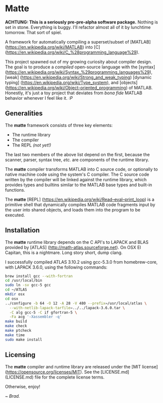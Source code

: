 
# Matte

**ACHTUNG: This is a seriously pre-pre-alpha software package.** Nothing
is set in stone. Everything is buggy. I'll refactor almost all of it by
lunchtime tomorrow. That sort of spiel.

A framework for automatically compiling a superset/subset of
[MATLAB] (https://en.wikipedia.org/wiki/MATLAB) into 
[C] (https://en.wikipedia.org/wiki/C_%28programming_language%29).

This project spawned out of my growing curiosity about compiler design.
The goal is to produce a *compiled* open-source language with the
[syntax] (https://en.wikipedia.org/wiki/Syntax_%29programming_languages%29),
[weak] (https://en.wikipedia.org/wiki/Strong_and_weak_typing)
[dynamic typing] (https://en.wikipedia.org/wiki/Type_system), and
[objects] (https://en.wikipedia.org/wiki/Object-oriented_programming)
of MATLAB. Honestly, it's just a toy project that deviates from *bona fide*
MATLAB behavior whenever I feel like it. *:P*

## Generalities

The **matte** framework consists of three key elements:

 * The runtime library
 * The compiler
 * The REPL *(not yet!)*

The last two members of the above list depend on the first, because the
scanner, parser, syntax tree, *etc.* are components of the runtime
library.

The **matte** compiler transforms MATLAB into C source code,
or optionally to native machine code using the system's C compiler.
The C source code written by the compiler will be linked against the
runtime library, which provides types and builtins similar to the
MATLAB base types and built-in functions.

The **matte** [REPL] (https://en.wikipedia.org/wiki/Read–eval–print_loop)
is a primitive shell that dynamically compiles MATLAB code fragments
input by the user into shared objects, and loads them into the program
to be executed.

## Installation

The **matte** runtime library depends on the C API's to LAPACK and BLAS
provided by [ATLAS] (http://math-atlas.sourceforge.net). On OSX El Capitan,
this is a nightmare. Long story short, dump clang.

I successfully compiled ATLAS 3.10.2 using gcc-5.3.0 from homebrew-core,
with LAPACK 3.6.0, using the following commands:

```bash
brew install gcc --with-fortran
cd /usr/local/bin
sudo ln -sv gcc-5 gcc
cd ~/ATLAS
mkdir osx
cd osx
../configure -b 64 -O 12 -A 28 -V 480 --prefix=/usr/local/atlas \
  --with-netlib-lapack-tarfile=../../lapack-3.6.0.tar \
  -C alg gcc-5 -C if gfortran-5 \
  -Fa acg '-Xassembler -q'
make build
make check
make ptcheck
make time
sudo make install
```

## Licensing

The **matte** compiler and runtime library are released under the
[MIT license] (https://opensource.org/licenses/MIT). See the
[LICENSE.md] (LICENSE.md) file for the complete license terms.

Otherwise, enjoy!

*~ Brad.*

